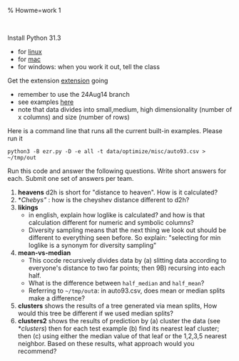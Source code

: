 % Howme=work 1

<br clear=all>


Install Python 31.3

- for [linux](https://txt.github.io/se24fall/03code.html#get-python3.13)
- for [mac](https://www.python.org/downloads/macos/)
- for windows: when you work it out, tell the class

Get the extension [extension](https://txt.github.io/se24fall/03code.html#try-it-for-yourself) going

- remember to use the 24Aug14 branch
- see examples [here](https://txt.github.io/se24fall/03code.html#try-it-for-yourself)
- note that data divides into small,medium, high dimensionality  (number of x columns) and 
  size (number of rows)

Here is a command line that runs all the current built-in examples. Please run it

    python3 -B ezr.py -D -e all -t data/optimize/misc/auto93.csv > ~/tmp/out

Run this code and answer the following questions. Write short answers for each. Submit one set of answers per team.


1. **heavens** d2h is short for "distance to heaven". How is it calculated?
2. **Chebys"* : how is the cheyshev distance different to d2h?
2. **likings**
   - in english, explain how loglike is calculated? and how is that calculation different for numeric and symbolic columns?
   - Diversity sampling means that the next thing we look out should be different to everything seen before. So explain: "selecting for min loglike is a synonym for diversity sampling"
3. **mean-vs-median**
   - This cocde recursively divides data by (a) slitting data according to everyone's distance to two far points; then 9B) recursing into each half.
   - What is the difference between `half_median` and `half_mean`?
   - Referring to `~/tmp/out`a: in auto93.csv, does mean or median splits make a difference?
4. **clusters** shows the results of a tree generated via mean splits, How would this tree be different if we used median splits?
5. **clusters2** shows the results of prediction by (a) cluster the data (see **clusters*) then for each test example (b) find its nearest leaf cluster; then
   (c) using either the median value of that leaf or the 1,2,3,5 nearest neighbor. Based on these results, what approach would you recommend?

